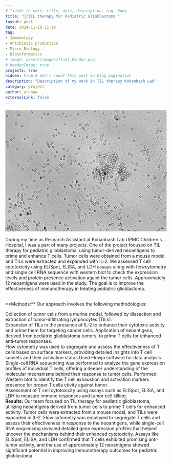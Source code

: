 ```yaml
---
# fields to edit: title, date, description, tag, body
title: "💉🧠TIL therapy for Pediatric Glioblastoma "
layout: post
date: 2024-11-19 11:19
tag: 
- Immunology 
- Antibiotic production
- Micro Biology
- Bioinformatics
# image: assets/images/final_binder.png
# headerImage: true
projects: true
hidden: true # don't count this post in blog pagination
description: "Description of my work in TIL therapy Kohanbash Lab"
category: project
author: arunaa
externalLink: false
---
```

![ Tcell](/assets/images/t%20cell.png)

During my time as Research Assistant at Kohanbash Lab UPMC Children's Hospital, I was a part of many projects. One of the project focused on TIL therapy for pediatric glioblastoma, using tumor-derived neoantigens to prime and enhance T cells. Tumor cells were obtained from a mouse model, and TILs were extracted and expanded with IL-2. We assessed T cell cytotoxicity using ELISpot, ELISA, and LDH assays along with flowcytometry and single cell RNA sequence with western blot to check the expression levels and protein presence activation againt the tumor cells. Approximately 12 neoantigens were used in the study. The goal is to improve the effectiveness of immunotherapy in treating pediatric glioblastoma.

<br>
**Methods:**
Our approach involves the following methodologies:

Collection of tumor cells from a murine model, followed by dissection and extraction of tumor-infiltrating lymphocytes (TILs).
<br>
Expansion of TILs in the presence of IL-2 to enhance their cytotoxic activity and prime them for targeting cancer cells.
Application of neoantigens, derived from pediatric glioblastoma tumors, to prime T cells for enhanced anti-tumor responses.
<br>
Flow cytometry was used to segregate and assess the effectiveness of T cells based on surface markers, providing detailed insights into T cell subsets and their activation status.Used Flowjo software for data analysis. 
Single-cell RNA sequencing was performed to analyze the gene expression profiles of individual T cells, offering a deeper understanding of the molecular mechanisms behind their response to tumor cells. Performed Western blot to identify the T cell exhaustion and activation markers presence for proper T cella ctivity against tumor.
<br>
Assessment of T cell cytotoxicity using assays such as ELISpot, ELISA, and LDH to measure immune responses and tumor cell killing.
<br>
**Results:**
Our team focused on TIL therapy for pediatric glioblastoma, utilizing neoantigens derived from tumor cells to prime T cells for enhanced activity. Tumor cells were extracted from a mouse model, and TILs were expanded in IL-2. Flow cytometry was employed to segregate T cells and assess their effectiveness in response to the neoantigens, while single-cell RNA sequencing revealed detailed gene expression profiles that helped uncover the mechanisms behind their enhanced cytotoxicity. Assays like ELISpot, ELISA, and LDH confirmed that T cells exhibited promising anti-tumor activity, and the use of approximately 12 neoantigens showed significant potential in improving immunotherapy outcomes for pediatric glioblastoma.